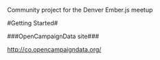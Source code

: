 Community project for the Denver Ember.js meetup

#Getting Started#

###OpenCampaignData site###

http://co.opencampaigndata.org/
